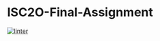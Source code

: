 # ISC2O-Final-Assignment
 [![linter](https://github.com/Samuel-Webster-Is-Da-Best/ISC2O-Final-Assignment/workflows/linter/badge.svg)](https://github.com/marketplace/actions/super-linter)
